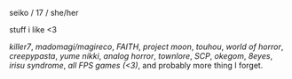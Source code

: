 seiko / 17 / she/her


stuff i like <3


*killer7*, *madomagi/magireco*, *FAITH*, *project moon*, *touhou*, *world of horror*, *creepypasta*, *yume nikki*, *analog horror*, *townlore*, *SCP*, *okegom*, *8eyes*, *irisu syndrome*, *all FPS games* *(<3)*, and probably more thing I forget.

